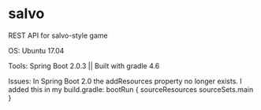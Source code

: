 # salvo
REST API for salvo-style game

OS: Ubuntu 17.04

Tools:
Spring Boot 2.0.3 || Built with gradle 4.6


Issues:
In Spring Boot 2.0 the addResources property no longer exists.
I added this in my build.gradle:
bootRun {
	sourceResources sourceSets.main
}